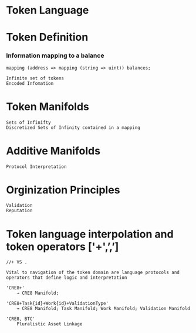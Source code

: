# Token Language

# Token Definition
### Information mapping to a balance

```
mapping (address => mapping (string => uint)) balances;
```

	Infinite set of tokens
	Encoded Infomation


# Token Manifolds

	Sets of Infinifty
	Discretized Sets of Infinity contained in a mapping

# Additive Manifolds

	Protocol Interpretation

# Orginization Principles

	Validation 
	Reputation

# Token language interpolation and token operators ['+',’,’]

	//+ VS .

	Vital to navigation of the token domain are language protocols and operators that define logic and interpretation

	'CRE8+'
		→ CRE8 Manifold;

	'CRE8+Task{id}+Work{id}+ValidationType'
		→ CRE8 Manifold; Task Manifold; Work Manifold; Validation Manifold

	'CRE8, BTC'
		Pluralistic Asset Linkage
